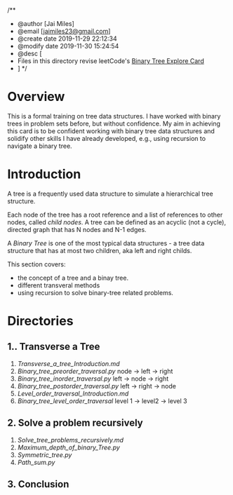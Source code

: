 /**
 * @author [Jai Miles]
 * @email [jaimiles23@gmail.com]
 * @create date 2019-11-29 22:12:34
 * @modify date 2019-11-30 15:24:54
 * @desc [
 * Files in this directory revise leetCode's [Binary Tree Explore Card](https://leetcode.com/explore/learn/card/data-structure-tree/)
 * ]
 */

# Overview
This is a formal training on tree data structures. I have worked with binary trees in problem sets before, but without confidence. My aim in achieving this card is to be confident working with binary tree data structures and solidify other skills I have already developed, e.g., using recursion to navigate a binary tree.

# Introduction
A tree is a frequently used data structure to simulate a hierarchical tree structure.

Each node of the tree has a root reference and a list of references to other nodes, called _child nodes_. A tree can be defined as an acyclic (not a cycle), directed graph that has N nodes and N-1 edges.

A _Binary Tree_ is one of the most typical data structures - a tree data structure that has at most two children, aka left and right childs. 

This section covers:
- the concept of a tree and a binay tree.
- different transveral methods
- using recursion to solve binary-tree related problems.

# Directories

## 1.. Transverse a Tree
1. *Transverse_a_tree_Introduction.md*
2. *Binary_tree_preorder_traversal.py* node -> left -> right
3. *Binary_tree_inorder_traversal.py* left -> node -> right
4. *Binary_tree_postorder_traversal.py* left -> right -> node
5. *Level_order_traversal_Introduction.md* 
6. *Binary_tree_level_order_traversal* level 1 -> level2 -> level 3

## 2. Solve a problem recursively
1. *Solve_tree_problems_recursively.md*
2. *Maximum_depth_of_binary_Tree.py*
3. *Symmetric_tree.py*
4. *Path_sum.py*

## 3. Conclusion

